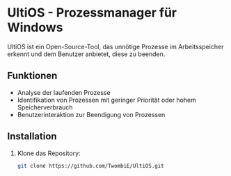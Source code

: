 # UltiOS - Prozessmanager für Windows

UltiOS ist ein Open-Source-Tool, das unnötige Prozesse im Arbeitsspeicher erkennt und dem Benutzer anbietet, diese zu beenden.

## Funktionen
- Analyse der laufenden Prozesse
- Identifikation von Prozessen mit geringer Priorität oder hohem Speicherverbrauch
- Benutzerinteraktion zur Beendigung von Prozessen

## Installation
1. Klone das Repository:
   ```bash
   git clone https://github.com/TwombiE/UltiOS.git
